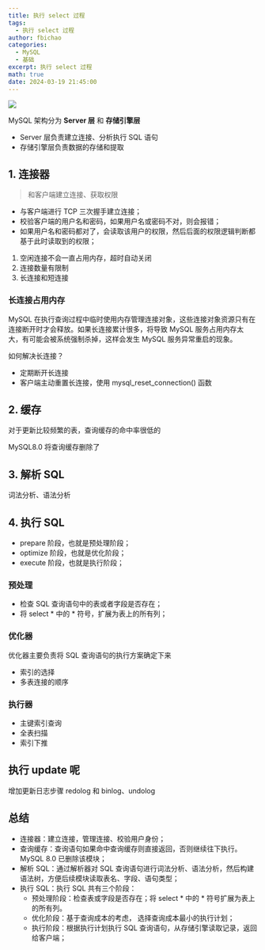 ```yaml
---
title: 执行 select 过程
tags:
  - 执行 select 过程
author: fbichao
categories: 
  - MySQL
  - 基础
excerpt: 执行 select 过程
math: true
date: 2024-03-19 21:45:00
---
```

![](https://file.fbichao.top/2024/03/11a6677aab9b32811a493e7986b7cfd8.png)

MySQL 架构分为 **Server 层** 和 **存储引擎层**

- Server 层负责建立连接、分析执行 SQL 语句
- 存储引擎层负责数据的存储和提取

## 1. 连接器

> 和客户端建立连接、获取权限

- 与客户端进行 TCP 三次握手建立连接；
- 校验客户端的用户名和密码，如果用户名或密码不对，则会报错；
- 如果用户名和密码都对了，会读取该用户的权限，然后后面的权限逻辑判断都基于此时读取到的权限；

1. 空闲连接不会一直占用内存，超时自动关闭
2. 连接数量有限制
3. 长连接和短连接

### 长连接占用内存

MySQL 在执行查询过程中临时使用内存管理连接对象，这些连接对象资源只有在连接断开时才会释放。如果长连接累计很多，将导致 MySQL 服务占用内存太大，有可能会被系统强制杀掉，这样会发生 MySQL 服务异常重启的现象。

如何解决长连接？

- 定期断开长连接
- 客户端主动重置长连接，使用 mysql_reset_connection() 函数

## 2. 缓存

对于更新比较频繁的表，查询缓存的命中率很低的

MySQL8.0 将查询缓存删除了

## 3. 解析 SQL

词法分析、语法分析

## 4. 执行 SQL

- prepare 阶段，也就是预处理阶段；
- optimize 阶段，也就是优化阶段；
- execute 阶段，也就是执行阶段；

### 预处理

- 检查 SQL 查询语句中的表或者字段是否存在；
- 将 select * 中的 * 符号，扩展为表上的所有列；

### 优化器

优化器主要负责将 SQL 查询语句的执行方案确定下来

- 索引的选择
- 多表连接的顺序

### 执行器

- 主键索引查询
- 全表扫描
- 索引下推

## 执行 update 呢

增加更新日志步骤 redolog 和 binlog、undolog

## 总结

- 连接器：建立连接，管理连接、校验用户身份；
- 查询缓存：查询语句如果命中查询缓存则直接返回，否则继续往下执行。MySQL 8.0 已删除该模块；
- 解析 SQL：通过解析器对 SQL 查询语句进行词法分析、语法分析，然后构建语法树，方便后续模块读取表名、字段、语句类型；
- 执行 SQL：执行 SQL 共有三个阶段：
  - 预处理阶段：检查表或字段是否存在；将 select * 中的 * 符号扩展为表上的所有列。
  - 优化阶段：基于查询成本的考虑， 选择查询成本最小的执行计划；
  - 执行阶段：根据执行计划执行 SQL 查询语句，从存储引擎读取记录，返回给客户端；
